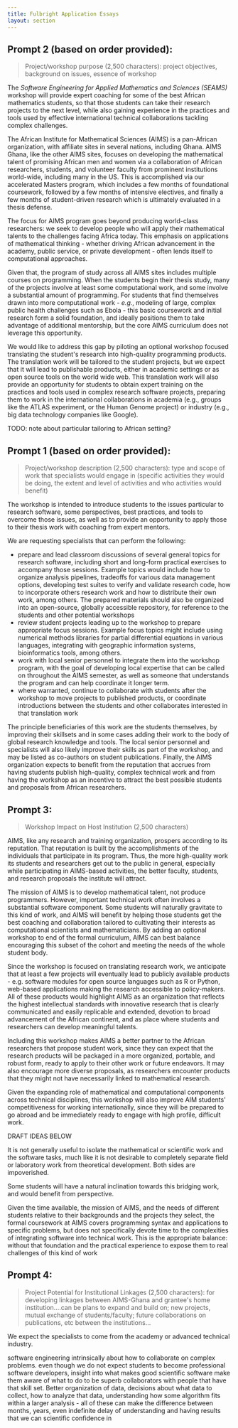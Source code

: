 ```yaml
---
title: Fulbright Application Essays
layout: section
---
```


## Prompt 2 (based on order provided):

> Project/workshop purpose (2,500 characters): project objectives, background on issues, essence of workshop

The *Software Engineering for Applied Mathematics and Sciences (SEAMS)* workshop
will provide expert coaching for some of the best African mathematics students,
so that those students can take their research projects to the next level,
while also gaining experience in the practices and tools used by effective
international technical collaborations tackling complex challenges.

The African Institute for Mathematical Sciences (AIMS) is a pan-African
organization, with affiliate sites in several nations, including Ghana.  AIMS
Ghana, like the other AIMS sites, focuses on developing the mathematical talent
of promising African men and women via a collaboration of African researchers,
students, and volunteer faculty from prominent institutions world-wide,
including many in the US.  This is accomplished via our accelerated Masters
program, which includes a few months of foundational coursework, followed by a
few months of intensive electives, and finally a few months of student-driven
research which is ultimately evaluated in a thesis defense.

The focus for AIMS program goes beyond producing world-class researchers:
we seek to develop people who will apply their mathematical talents to the
challenges facing Africa today.  This emphasis on applications of mathematical
thinking - whether driving African advancement in the academy, public
service, or private development - often lends itself to computational
approaches.

Given that, the program of study across all AIMS sites includes multiple courses
on programming.  When the students begin their thesis study, many of the
projects involve at least some computational work, and some involve a
substantial amount of programming.  For students that find themselves drawn into
more computational work - *e.g.*, modeling of large, complex public health
challenges such as Ebola - this basic coursework and initial research form a
solid foundation, and ideally positions them to take advantage of additional
mentorship, but the core AIMS curriculum does not leverage this opportunity.

We would like to address this gap by piloting an optional workshop focused
translating the student's research into high-quality programming products.  The
translation work will be tailored to the student projects, but we expect that
it will lead to publishable products, either in academic settings or as open
source tools on the world wide web.  This translation work will also provide an
opportunity for students to obtain expert training on the practices and tools
used in complex research software projects, preparing them to work in the international
collaborations in academia (e.g., groups like the ATLAS experiment, or the Human Genome project)
or industry (e.g., big data technology companies like Google).

TODO: note about particular tailoring to African setting?

## Prompt 1 (based on order provided):

> Project/workshop description (2,500 characters): type and scope of work that specialists would engage in (specific activities they would be doing, the extent and level of activities and who activities would benefit)

The workshop is intended to introduce students to the issues particular to research
software, some perspectives, best practices, and tools to overcome those issues, as well as
to provide an opportunity to apply those to their thesis work with coaching
from expert mentors.

We are requesting specialists that can perform the following:

 - prepare and lead classroom discussions of several general topics for research software, including
 short and long-form practical exercises to accompany those sessions.  Example
 topics would include how to organize analysis pipelines, tradeoffs for various
 data management options, developing test suites to verify and validate research
 code, how to incorporate others research work and how to distribute their own
 work, among others.  The prepared materials should also be organized into an
 open-source, globally accessible repository, for reference to the students and
 other potential workshops
 - review student projects leading up to the workshop to prepare appropriate
 focus sessions.  Example focus topics might include using numerical methods libraries for
 partial differential equations in various languages, integrating with geographic information systems,
 bioinformatics tools, among others.
 - work with local senior personnel to integrate them into the workshop program, with the goal
 of developing local expertise that can be called on throughout the AIMS semester,
 as well as someone that understands the program and can help coordinate it longer
 term.
 - where warranted, continue to collaborate with students after the workshop to
 move projects to published products, or coordinate introductions between the
 students and other collaborates interested in that translation work

The principle beneficiaries of this work are the students themselves, by improving
their skillsets and in some cases adding their work to the body of global research
knowledge and tools.  The local senior personnel and specialists will also likely
improve their skills as part of the workshop, and may be listed as co-authors on
student publications.  Finally, the AIMS organization expects to benefit from
the reputation that accrues from having students publish high-quality, complex
technical work and from having the workshop as an incentive to attract the best
possible students and proposals from African researchers.

## Prompt 3:

> Workshop Impact on Host Institution (2,500 characters)

AIMS, like any research and training organization, prospers according to its
reputation.  That reputation is built by the accomplishments of the
individuals that participate in its program.  Thus, the more high-quality work
its students and researchers get out to the public in general, especially while
participating in AIMS-based activities, the better faculty, students, and
research proposals the institute will attract.

The mission of AIMS is to develop mathematical talent, not produce programmers.
However, important technical work often involves a substantial software component.
Some students will naturally gravitate to this kind of work, and AIMS will benefit
by helping those students get the best coaching and collaboration tailored to
cultivating their interests as computational scientists and mathematicians.
By adding an optional workshop to end of the formal curriculum, AIMS can best balance
encouraging this subset of the cohort and meeting the needs of the whole student
body.

Since the workshop is focused on translating research work, we anticipate that
at least a few projects will eventually lead to publicly available products - e.g.
software modules for open source languages such as R or Python, web-based applications
making the research accessible to policy-makers.  All of these products would
highlight AIMS as an organization that reflects the highest intellectual standards
with innovative research that is clearly communicated and easily replicable and extended,
devotion to broad advancement of the African continent, and as place where students
and researchers can develop meaningful talents.

Including this workshop makes AIMS a better partner to the African researchers that
propose student work, since they can expect that the research products will be
packaged in a more organized, portable, and robust form, ready to apply to their
other work or future endeavors.  It may also encourage more diverse proposals,
as researchers encounter products that they might not have necessarily linked
to mathematical research.

Given the expanding role of mathematical and computational components across
technical disciplines, this workshop will also improve AIM students'
competitiveness for working internationally, since they will be prepared to go
abroad and be immediately ready to engage with high profile, difficult work.

DRAFT IDEAS BELOW

It is not generally useful to isolate the mathematical or scientific work and
the software tasks, much like it is not desirable to completely separate field or laboratory
work from theoretical development.  Both sides are impoverished.

Some students will have a natural inclination towards this bridging work, and would benefit
from perspective.

Given the time available, the mission of AIMS, and the needs of different students relative to
their backgrounds and the projects they select, the formal coursework at AIMS covers
programming syntax and applications to specific problems, but does not specifically devote time to the complexities of integrating software into technical work.  This is the appropriate
balance: without that foundation and the practical experience to expose them to
real challenges of this kind of work

## Prompt 4:

> Project Potential for Institutional Linkages (2,500 characters): for developing linkages between AIMS-Ghana and grantee's home institution....can be plans to expand and build on; new projects, mutual exchange of students/faculty; future collaborations on publications, etc between the institutions...

We expect the specialists to come from the academy or advanced technical industry.

software engineering intrinsically about how to collaborate on complex problems.
even though we do not expect students to become professional software developers,
insight into what makes good scientific software make them aware of what to do to
be superb collaborators with people that have that skill set.  Better organization
of data, decisions about what data to collect, how to analyze that data, understanding
how some algorithm fits within a larger analysis - all of these can make the difference
between months, years, even indefinite delay of understanding and having results
that we can scientific confidence in
